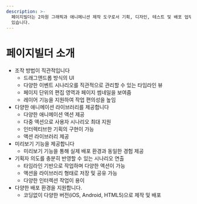 ```yaml
---
description: >-
  페이지빌더는 2차원 그래픽과 애니메니션 제작 도구로서 기획, 디자인, 테스트 및 배포 업무를 효율적으로 수행하는 강력한 편집 기능을 가지고
  있습니다.
---
```


# 페이지빌더 소개

- 조작 방법이 직관적입니다
  - 드래그앤드롭 방식의 UI
  - 다양한 이벤트 시나리오를 직관적으로 관리할 수 있는 타임라인 뷰
  - 페이지 단위의 편집 영역과 페이지 썸네일을 보여줌
  - 레이어 기능을 지원하여 작업 편의성을 높임
- 다양한 애니메이션 라이브러리를 제공합니다
  - 다양한 애니메이션 액션 제공
  - 다중 액션으로 사용자 시나리오 최대 지원
  - 인터렉티브한 기획의 구현이 가능
  - 액션 라이브러리 제공
- 미리보기 기능을 제공합니다
  - 미리보기 기능을 통해 실제 배포 환경과 동일한 경험 제공
- 기획자 의도를 충분히 반영할 수 있는 시나리오 연출
  - 타임라인 기반으로 작업하며 다양한 액션이 가능
  - 액션을 라이브러리 형태로 저장 및 공유 가능
  - 다양한 인터렉션 작업이 용이
- 다양한 배포 환경을 지원합니다.
  - 코딩없이 다양한 버전\(iOS, Android, HTML5\)으로 제작 및 배포
